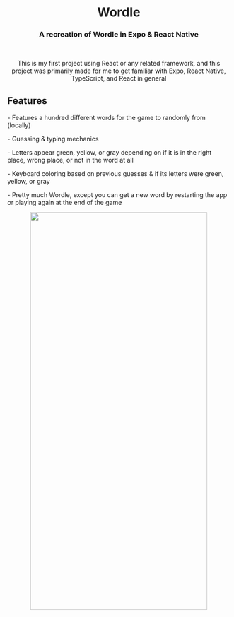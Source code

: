 <div align=center >
   <h1>Wordle</h1>
   <h3>A recreation of Wordle in Expo & React Native</h3>
   <br />
   <p>This is my first project using React or any related framework, and this project was primarily made for me to get familiar with Expo, React Native, TypeScript, and React in general</p>
</div>

<h2>Features</h2>
<p>- Features a hundred different words for the game to randomly from (locally)</p>
<p>- Guessing & typing mechanics</p>
<p>- Letters appear green, yellow, or gray depending on if it is in the right place, wrong place, or not in the word at all</p>
<p>- Keyboard coloring based on previous guesses & if its letters were green, yellow, or gray
<p>- Pretty much Wordle, except you can get a new word by restarting the app or playing again at the end of the game</p>
   
<div align=center >
   <img src="https://github.com/user-attachments/assets/81ab089f-65aa-4292-9a87-ef54bf07b31f" width=400 height=900 />
</div>
